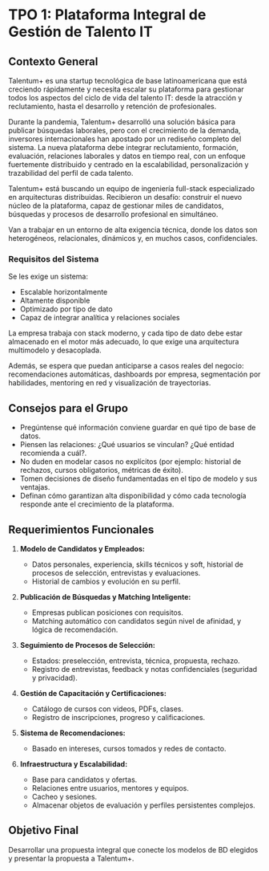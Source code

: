 # TPO 1: Plataforma Integral de Gestión de Talento IT

## Contexto General

Talentum+ es una startup tecnológica de base latinoamericana que está creciendo rápidamente y necesita escalar su plataforma para gestionar todos los aspectos del ciclo de vida del talento IT: desde la atracción y reclutamiento, hasta el desarrollo y retención de profesionales.

Durante la pandemia, Talentum+ desarrolló una solución básica para publicar búsquedas laborales, pero con el crecimiento de la demanda, inversores internacionales han apostado por un rediseño completo del sistema. La nueva plataforma debe integrar reclutamiento, formación, evaluación, relaciones laborales y datos en tiempo real, con un enfoque fuertemente distribuido y centrado en la escalabilidad, personalización y trazabilidad del perfil de cada talento.

Talentum+ está buscando un equipo de ingeniería full-stack especializado en arquitecturas distribuidas. Recibieron un desafío: construir el nuevo núcleo de la plataforma, capaz de gestionar miles de candidatos, búsquedas y procesos de desarrollo profesional en simultáneo.

Van a trabajar en un entorno de alta exigencia técnica, donde los datos son heterogéneos, relacionales, dinámicos y, en muchos casos, confidenciales.

### Requisitos del Sistema

Se les exige un sistema:
* Escalable horizontalmente
* Altamente disponible
* Optimizado por tipo de dato
* Capaz de integrar analítica y relaciones sociales

La empresa trabaja con stack moderno, y cada tipo de dato debe estar almacenado en el motor más adecuado, lo que exige una arquitectura multimodelo y desacoplada.

Además, se espera que puedan anticiparse a casos reales del negocio: recomendaciones automáticas, dashboards por empresa, segmentación por habilidades, mentoring en red y visualización de trayectorias.

## Consejos para el Grupo

* Pregúntense qué información conviene guardar en qué tipo de base de datos.
* Piensen las relaciones: ¿Qué usuarios se vinculan? ¿Qué entidad recomienda a cuál?.
* No duden en modelar casos no explícitos (por ejemplo: historial de rechazos, cursos obligatorios, métricas de éxito).
* Tomen decisiones de diseño fundamentadas en el tipo de modelo y sus ventajas.
* Definan cómo garantizan alta disponibilidad y cómo cada tecnología responde ante el crecimiento de la plataforma.

## Requerimientos Funcionales

1.  **Modelo de Candidatos y Empleados:**
    * Datos personales, experiencia, skills técnicos y soft, historial de procesos de selección, entrevistas y evaluaciones.
    * Historial de cambios y evolución en su perfil.

2.  **Publicación de Búsquedas y Matching Inteligente:**
    * Empresas publican posiciones con requisitos.
    * Matching automático con candidatos según nivel de afinidad, y lógica de recomendación.

3.  **Seguimiento de Procesos de Selección:**
    * Estados: preselección, entrevista, técnica, propuesta, rechazo.
    * Registro de entrevistas, feedback y notas confidenciales (seguridad y privacidad).

4.  **Gestión de Capacitación y Certificaciones:**
    * Catálogo de cursos con videos, PDFs, clases.
    * Registro de inscripciones, progreso y calificaciones.

5.  **Sistema de Recomendaciones:**
    * Basado en intereses, cursos tomados y redes de contacto.

6.  **Infraestructura y Escalabilidad:**
    * Base para candidatos y ofertas.
    * Relaciones entre usuarios, mentores y equipos.
    * Cacheo y sesiones.
    * Almacenar objetos de evaluación y perfiles persistentes complejos.

## Objetivo Final

Desarrollar una propuesta integral que conecte los modelos de BD elegidos y presentar la propuesta a Talentum+.